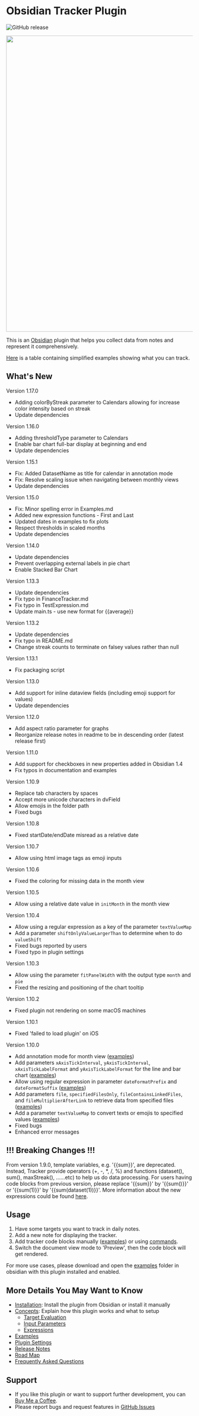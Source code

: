 # Obsidian Tracker Plugin

![GitHub release](https://img.shields.io/github/v/release/pyrochlore/obsidian-tracker)

<img src="https://raw.githubusercontent.com/pyrochlore/obsidian-tracker/master/docs/images/screenshot_v1.9.png" width="800">

This is an [Obsidian](https://obsidian.md/) plugin that helps you collect data from notes and represent it comprehensively.

[Here](https://github.com/pyrochlore/obsidian-tracker/blob/master/docs/Examples.md) is a table containing simplified examples showing what you can track.

## What's New

Version 1.17.0

- Adding colorByStreak parameter to Calendars allowing for increase color intensity based on streak
- Update dependencies

Version 1.16.0

- Adding thresholdType parameter to Calendars
- Enable bar chart full-bar display at beginning and end
- Update dependencies

Version 1.15.1

- Fix: Added DatasetName as title for calendar in annotation mode
- Fix: Resolve scaling issue when navigating between monthly views
- Update dependencies

Version 1.15.0

- Fix: Minor spelling error in Examples.md
- Added new expression functions - First and Last
- Updated dates in examples to fix plots
- Respect thresholds in scaled months
- Update dependencies

Version 1.14.0

- Update dependencies
- Prevent overlapping external labels in pie chart
- Enable Stacked Bar Chart

Version 1.13.3

- Update dependencies
- Fix typo in FinanceTracker.md
- Fix typo in TestExpression.md
- Update main.ts - use new format for {{average}}

Version 1.13.2

- Update dependencies
- Fix typo in README.md
- Change streak counts to terminate on falsey values rather than null

Version 1.13.1

- Fix packaging script

Version 1.13.0

- Add support for inline dataview fields (including emoji support for values)
- Update dependencies

Version 1.12.0

- Add aspect ratio parameter for graphs
- Reorganize release notes in readme to be in descending order (latest release first)

Version 1.11.0

- Add support for checkboxes in new properties added in Obsidian 1.4
- Fix typos in documentation and examples

Version 1.10.9

- Replace tab characters by spaces
- Accept more unicode characters in dvField
- Allow emojis in the folder path
- Fixed bugs

Version 1.10.8

- Fixed startDate/endDate misread as a relative date

Version 1.10.7

- Allow using html image tags as emoji inputs

Version 1.10.6

- Fixed the coloring for missing data in the month view

Version 1.10.5

- Allow using a relative date value in `initMonth` in the month view

Version 1.10.4

- Allow using a regular expression as a key of the parameter `textValueMap`
- Add a parameter `shiftOnlyValueLargerThan` to determine when to do `valueShift`
- Fixed bugs reported by users
- Fixed typo in plugin settings

Version 1.10.3

- Allow using the parameter `fitPanelWidth` with the output type `month` and `pie`
- Fixed the resizing and positioning of the chart tooltip

Version 1.10.2

- Fixed plugin not rendering on some macOS machines

Version 1.10.1

- Fixed 'failed to load plugin' on iOS

Version 1.10.0

- Add annotation mode for month view ([examples](https://github.com/pyrochlore/obsidian-tracker/blob/master/examples/TestCalendar.md))
- Add parameters `xAxisTickInterval`, `yAxisTickInterval`, `xAxisTickLabelFormat` and `yAxisTickLabelFormat` for the line and bar chart ([examples](https://github.com/pyrochlore/obsidian-tracker/blob/master/examples/TestAxisIntervalAndFormat.md))
- Allow using regular expression in parameter `dateFormatPrefix` and `dateFormatSuffix` ([examples](https://github.com/pyrochlore/obsidian-tracker/blob/master/examples/TestDateFormats.md))
- Add parameters `file`, `specifiedFilesOnly`, `fileContainsLinkedFiles`, and `fileMultiplierAfterLink` to retrieve data from specified files ([examples](https://github.com/pyrochlore/obsidian-tracker/blob/master/examples/TestSpecifiedFiles.md))
- Add a parameter `textValueMap` to convert texts or emojis to specified values ([examples](https://github.com/pyrochlore/obsidian-tracker/blob/master/examples/TestTextValueMap.md))
- Fixed bugs
- Enhanced error messages

## !!! Breaking Changes !!!

From version 1.9.0, template variables, e.g. '{{sum}}', are deprecated. Instead, Tracker provide operators (+, -, *, /, %) and functions (dataset(), sum(), maxStreak(), ......etc) to help us do data processing. For users having code blocks from previous version, please replace '{{sum}}' by '{{sum()}}' or '{{sum(1)}}' by '{{sum(dataset(1))}}'. More information about the new expressions could be found [here](https://github.com/pyrochlore/obsidian-tracker/blob/master/docs/Expressions.md).

## Usage

1. Have some targets you want to track in daily notes.
2. Add a new note for displaying the tracker.
3. Add tracker code blocks manually ([examples](https://github.com/pyrochlore/obsidian-tracker/tree/master/examples)) or using [commands](https://github.com/pyrochlore/obsidian-tracker/blob/master/docs/Commands.md).
4. Switch the document view mode to 'Preview', then the code block will get rendered.

For more use cases, please download and open the [examples](https://github.com/pyrochlore/obsidian-tracker/tree/master/examples) folder in obsidian with this plugin installed and enabled.

## More Details You May Want to Know

- [Installation](https://github.com/pyrochlore/obsidian-tracker/blob/master/docs/Installation.md): Install the plugin from Obsidian or install it manually
- [Concepts](https://github.com/pyrochlore/obsidian-tracker/blob/master/docs/Concepts.md): Explain how this plugin works and what to setup
  - [Target Evaluation](https://github.com/pyrochlore/obsidian-tracker/blob/master/docs/TargetEvaluation.md)
  - [Input Parameters](https://github.com/pyrochlore/obsidian-tracker/blob/master/docs/InputParameters.md)
  - [Expressions](https://github.com/pyrochlore/obsidian-tracker/blob/master/docs/Expressions.md)
- [Examples](https://github.com/pyrochlore/obsidian-tracker/blob/master/docs/Examples.md)
- [Plugin Settings](https://github.com/pyrochlore/obsidian-tracker/blob/master/docs/Settings.md)
- [Release Notes](https://github.com/pyrochlore/obsidian-tracker/blob/master/docs/ReleaseNotes.md)
- [Road Map](https://github.com/pyrochlore/obsidian-tracker/blob/master/docs/RoadMap.md)
- [Frequently Asked Questions](https://github.com/pyrochlore/obsidian-tracker/blob/master/docs/Questions.md)

## Support

- If you like this plugin or want to support further development, you can [Buy Me a Coffee](https://www.buymeacoffee.com/pyrochlore).
- Please report bugs and request features in [GitHub Issues](https://github.com/pyrochlore/obsidian-tracker/issues)

